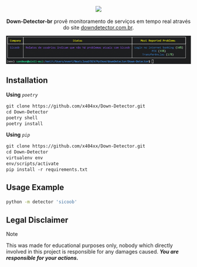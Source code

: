 <div align="center">

<img src="assets/logo.png" width="250" height="auto">


**Down-Detector-br** provê monitoramento de serviços em tempo real através do site [downdetector.com.br](https://downdetector.com.br/).

<img src="assets/terminal.png" width="700" height="auto">

</div>

## **Installation**

**Using** _`poetry`_

```
git clone https://github.com/x404xx/Down-Detector.git
cd Down-Detector
poetry shell
poetry install
```

**Using** _`pip`_

```
git clone https://github.com/x404xx/Down-Detector.git
cd Down-Detector
virtualenv env
env/scripts/activate
pip install -r requirements.txt
```

## Usage Example

```bash
python -m detector 'sicoob'
```

## **Legal Disclaimer**

> [!Note]
> This was made for educational purposes only, nobody which directly involved in this project is responsible for any damages caused. **_You are responsible for your actions._**

